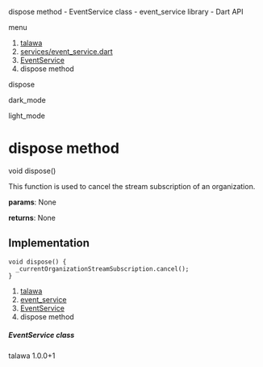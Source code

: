 




dispose method - EventService class - event\_service library - Dart API







menu

1. [talawa](../../index.html)
2. [services/event\_service.dart](../../services_event_service/services_event_service-library.html)
3. [EventService](../../services_event_service/EventService-class.html)
4. dispose method

dispose


dark\_mode

light\_mode




# dispose method


void
dispose()

This function is used to cancel the stream subscription of an organization.

**params**:
None

**returns**:
None


## Implementation

```
void dispose() {
  _currentOrganizationStreamSubscription.cancel();
}
```

 


1. [talawa](../../index.html)
2. [event\_service](../../services_event_service/services_event_service-library.html)
3. [EventService](../../services_event_service/EventService-class.html)
4. dispose method

##### EventService class





talawa
1.0.0+1






